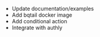 - Update documentation/examples
- Add bqtail docker image
- Add conditional action
- Integrate with authly